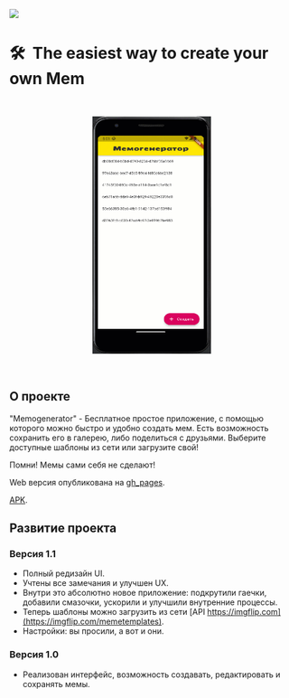 [<img src="https://storage.googleapis.com/cms-storage-bucket/6a07d8a62f4308d2b854.svg"  width="150">](https://flutter.dev/)
#  🛠&nbsp;&nbsp;The easiest way to create your own Mem
 
<br/>
<p align="center">
  <img src="https://github.com/RNOVOSELOV/flutter_memogenerator/blob/main/resources/memogenerator.gif" width="210" height="420" />
</p>
<br/>

## О проекте

"Memogenerator" - Бесплатное простое приложение, с помощью которого можно быстро и удобно создать мем. Есть возможность сохранить его в галерею, либо поделиться с друзьями. Выберите доступные шаблоны из сети или загрузите свой! 

Помни! Мемы сами себя не сделают!

Web версия опубликована на  [gh_pages](https://rnovoselov.github.io/flutter_memogenerator/). 

[APK](https://github.com/RNOVOSELOV/flutter_memogenerator/blob/main/resources/app-release.apk?raw=true). 

## Развитие проекта

### Версия 1.1
- Полный редизайн UI.
- Учтены все замечания и улучшен UX.
- Внутри это абсолютно новое приложение: подкрутили гаечки, добавили смазочки, ускорили и улучшили внутренние процессы. 
- Теперь шаблоны можно загрузить из сети [API https://imgflip.com](https://imgflip.com/memetemplates).
- Настройки: вы просили, а вот и они.

### Версия 1.0

- Реализован интерфейс, возможность создавать, редактировать и сохранять мемы.
